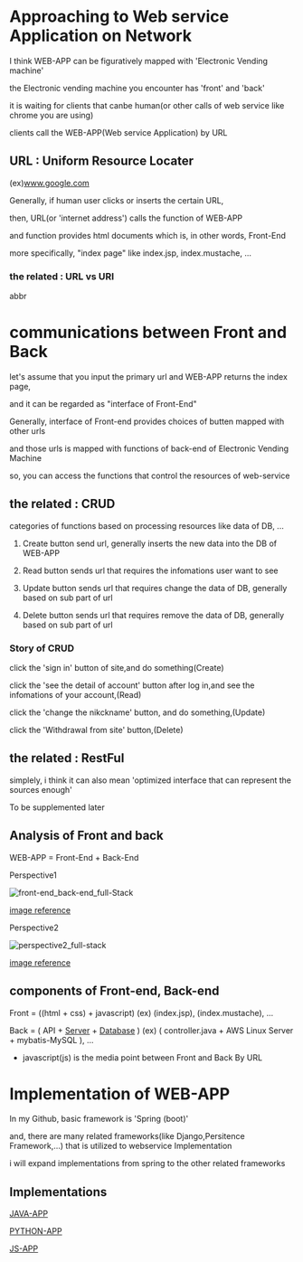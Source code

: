 # Approaching to Web service Application on Network

I think WEB-APP can be figuratively mapped with 'Electronic Vending machine'

the Electronic vending machine you encounter has 'front' and 'back'

it is waiting for clients that canbe human(or other calls of web service like chrome you are using)

clients call the WEB-APP(Web service Application) by URL

## URL : Uniform Resource Locater
(ex)www.google.com

Generally, if human user clicks or inserts the certain URL,

then, URL(or 'internet address') calls the function of WEB-APP

and function provides html documents which is, in other words, Front-End

more specifically, "index page"  like index.jsp, index.mustache, ...

### the related : URL vs URI
abbr 

# communications between Front and Back

let's assume that you input the primary url and WEB-APP returns the index page,

and it can be regarded as "interface of Front-End"

Generally, interface of Front-end provides choices of butten mapped with other urls

and those urls is mapped with functions of back-end of Electronic Vending Machine

so, you can access the functions that control the resources of web-service

## the related : CRUD
categories of functions based on processing resources like data of DB, ...

1. Create
button send url, generally inserts the new data into the DB of WEB-APP

2. Read
button sends url that requires the infomations user want to see

3. Update
button sends url that requires change the data of DB, generally based on sub part of url

4. Delete
button sends url that requires remove the data of DB, generally based on sub part of url

### Story of CRUD
click the 'sign in' button of site,and do something(Create)

click the 'see the detail of account' button after log in,and see the infomations of your account,(Read)

click the 'change the nikckname' button, and do something,(Update)

click the 'Withdrawal from site' button,(Delete)

## the related : RestFul
simplely, i think it can also mean 'optimized interface that can represent the sources enough' 

To be supplemented later

## Analysis of Front and back
WEB-APP = Front-End + Back-End

Perspective1

![front-end_back-end_full-Stack](https://user-images.githubusercontent.com/88543657/149053803-39be2d86-6fe5-4d55-be00-99dde2ac8e7d.png)

[image reference](https://www.a-mean-blog.com/images/rqvbk2p56xjsis3ut1ta/front-end_back-end_full-Stack.png)

Perspective2

![perspective2_full-stack](https://user-images.githubusercontent.com/88543657/149053816-3ad0307c-11fb-4fb8-bc60-4311855cbe29.png)

[image reference](https://blog.dalso.org/language/web/6523)

## components of Front-end, Back-end
Front = ((html + css) + javascript)
(ex) (index.jsp), (index.mustache), ...

Back = ( API + [Server](https://github.com/devsacti/OperatingSystem) + [Database](https://github.com/devsacti/Query-and-Extensions) )
(ex) ( controller.java + AWS Linux Server + mybatis-MySQL ), ...

* javascript(js) is the media point between Front and Back By URL

# Implementation of WEB-APP

In my Github, basic framework is 'Spring (boot)'

and, there are many related frameworks(like Django,Persitence Framework,...) that is utilized to webservice Implementation

i will expand implementations from spring to the other related frameworks 

## Implementations
[JAVA-APP](https://github.com/devsacti/JAVA-APP)

[PYTHON-APP](https://github.com/devsacti/PYTHON-APP)

[JS-APP](https://github.com/devsacti/JS-APP)
